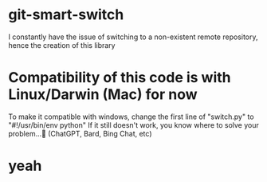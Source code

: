 # git-smart-switch
I constantly have the issue of switching to a non-existent remote repository, hence the creation of this library

# Compatibility of this code is with Linux/Darwin (Mac) for now
To make it compatible with windows, change the first line of "switch.py" to "#!/usr/bin/env python"
If it still doesn't work, you know where to solve your problem...🤔 (ChatGPT, Bard, Bing Chat, etc)

# yeah
